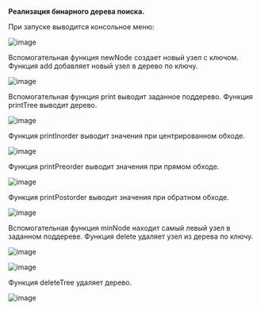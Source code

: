 **Реализация бинарного дерева поиска.**

При запуске выводится консольное меню:

![image](https://user-images.githubusercontent.com/46604662/171846245-b165853c-5f52-491f-b203-bc17f51ec29e.png)


Вспомогательная функция newNode создает новый узел с ключом.
Функция add добавляет новый узел в дерево по ключу.

![image](https://user-images.githubusercontent.com/46604662/171846536-53b5f557-5323-436f-b7ab-e430e7a99ff8.png)


Вспомогательная функция print выводит заданное поддерево.
Функция printTree выводит дерево.

![image](https://user-images.githubusercontent.com/46604662/171846325-c03e9327-b318-437a-88a3-0bae1239cf9c.png)


Функция printInorder выводит значения при центрированном обходе.

![image](https://user-images.githubusercontent.com/46604662/171846378-d9fe02d5-5880-403e-a2bf-15fcc2b8b65c.png)


Функция printPreorder выводит значения при прямом обходе.

![image](https://user-images.githubusercontent.com/46604662/171846341-31687f31-e2e2-4e93-b29e-7839edaa25fb.png)


Функция printPostorder выводит значения при обратном обходе.

![image](https://user-images.githubusercontent.com/46604662/171846396-81f9614b-2792-4fea-b850-7af80afc78a2.png)


Вспомогательная функция minNode находит самый левый узел в заданном поддереве.
Функция delete удаляет узел из дерева по ключу.

![image](https://user-images.githubusercontent.com/46604662/171846447-8e83f8fb-54bd-4037-a008-4ba0e335e5ce.png)

![image](https://user-images.githubusercontent.com/46604662/171846471-40638c49-abf8-4197-9c0e-b5b85c0d671e.png)


Функция deleteTree удаляет дерево.

![image](https://user-images.githubusercontent.com/46604662/171846492-c4d92007-d21f-4b18-9083-2d0b40e663e3.png)

